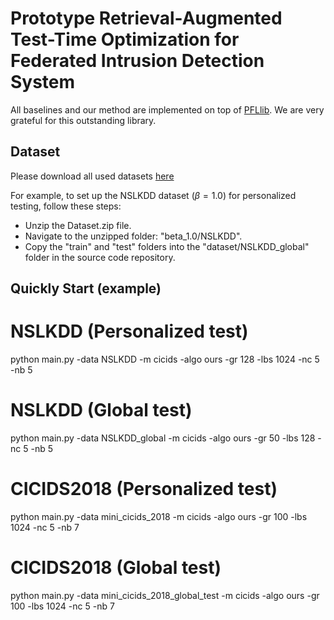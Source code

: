 # Prototype Retrieval-Augmented Test-Time Optimization  for Federated Intrusion Detection System

All baselines and our method are implemented on top of [PFLlib](https://www.pfllib.com/benchmark.html). 
We are very grateful for this outstanding library.



## Dataset

Please download all used datasets [here](https://drive.google.com/file/d/1mS2fbBCeXSvNeOlrvd0sOme2uUgTKqpJ/view?usp=sharing)

For example, to set up the NSLKDD dataset ($\beta=1.0$) for personalized testing, follow these steps:

- Unzip the Dataset.zip file.
- Navigate to the unzipped folder: "beta_1.0/NSLKDD".
- Copy the "train" and "test" folders into the "dataset/NSLKDD_global" folder in the source code repository.



## Quickly Start (example)

# NSLKDD (Personalized test)
python main.py -data NSLKDD -m cicids -algo ours -gr 128 -lbs 1024 -nc 5 -nb 5

# NSLKDD (Global test)
python main.py -data NSLKDD_global -m cicids -algo ours -gr 50 -lbs 128 -nc 5  -nb 5

# CICIDS2018 (Personalized test)
python main.py -data mini_cicids_2018 -m cicids -algo ours -gr 100 -lbs 1024 -nc 5 -nb 7

# CICIDS2018 (Global test)
python main.py -data mini_cicids_2018_global_test -m cicids -algo ours -gr 100 -lbs 1024 -nc 5 -nb 7
```

```
